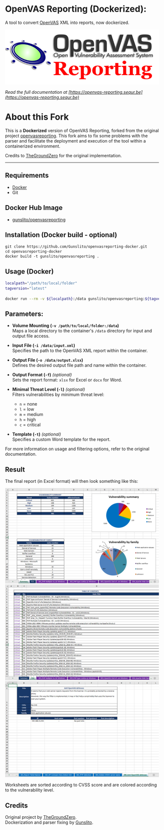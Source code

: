 # OpenVAS Reporting (Dockerized):  

A tool to convert [OpenVAS](http://www.openvas.org/) XML into reports, now dockerized.

![Report example screenshot](src/docs/_static/img/OpenVASreporting.png?raw=true)

*Read the full documentation at [https://openvas-reporting.sequr.be](https://openvas-reporting.sequr.be)*

# About this Fork

This is a **Dockerized** version of OpenVAS Reporting, forked from the original project [openvasreporting](https://github.com/TheGroundZero/openvasreporting). This fork aims to fix some problems with the parser and facilitate the deployment and execution of the tool within a containerized environment.

Credits to [TheGroundZero](https://github.com/TheGroundZero) for the original implementation.

---

## Requirements

 - [Docker](https://www.docker.com/)
 - Git

## Docker Hub Image
 - [gunslito/openvasreporting](https://hub.docker.com/r/gunslito/openvasreporting)

## Installation (Docker build - optional)

    git clone https://github.com/Gunslito/openvasreporting-docker.git
    cd openvasreporting-docker
    docker build -t gunslito/openvasreporting .

## Usage (Docker)

```bash
localpath="/path/to/local/folder"
tagversion="latest"

docker run --rm -v ${localpath}:/data gunslito/openvasreporting:${tagversion} -i /data/input.xml -o /data/output.xlsx
```

## Parameters:

- **Volume Mounting (`-v /path/to/local/folder:/data`)**  
  Maps a local directory to the container's `/data` directory for input and output file access.

- **Input File (`-i /data/input.xml`)**  
  Specifies the path to the OpenVAS XML report within the container.

- **Output File (`-o /data/output.xlsx`)**  
  Defines the desired output file path and name within the container.

- **Output Format (`-f`)** *(optional)*  
  Sets the report format: `xlsx` for Excel or `docx` for Word.

- **Minimal Threat Level (`-l`)** *(optional)*  
  Filters vulnerabilities by minimum threat level:  
  - `n` = none  
  - `l` = low  
  - `m` = medium  
  - `h` = high  
  - `c` = critical  

- **Template (`-t`)** *(optional)*  
  Specifies a custom Word template for the report.

For more information on usage and filtering options, refer to the original documentation.

## Result

The final report (in Excel format) will then look something like this:

![Report example screenshot - Summary](src/docs/_static/img/screenshot-report.png?raw=true)
![Report example screenshot - ToC](src/docs/_static/img/screenshot-report1.png?raw=true)
![Report example screenshot - Vuln desc](src/docs/_static/img/screenshot-report2.png?raw=true)

Worksheets are sorted according to CVSS score and are colored according to the vulnerability level.

## Credits

Original project by [TheGroundZero](https://github.com/TheGroundZero/openvasreporting).  
Dockerization and parser fixing by [Gunslito](https://github.com/Gunslito).
